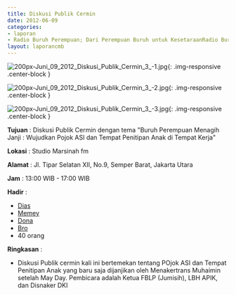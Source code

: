 ```yaml
---
title: Diskusi Publik Cermin
date: 2012-06-09
categories:
- laporan
- Radio Buruh Perempuan; Dari Perempuan Buruh untuk KesetaraanRadio Buruh Perempuan; Dari Perempuan Buruh untuk Kesetaraan
layout: laporancmb
---
```



![200px-Juni_09_2012_Diskusi_Publik_Cermin_3_-1.jpg](/uploads/200px-Juni_09_2012_Diskusi_Publik_Cermin_3_-1.jpg){: .img-responsive .center-block }

![200px-Juni_09_2012_Diskusi_Publik_Cermin_3_-2.jpg](/uploads/200px-Juni_09_2012_Diskusi_Publik_Cermin_3_-2.jpg){: .img-responsive .center-block }

![200px-Juni_09_2012_Diskusi_Publik_Cermin_3_-3.jpg](/uploads/200px-Juni_09_2012_Diskusi_Publik_Cermin_3_-3.jpg){: .img-responsive .center-block }


**Tujuan** : Diskusi Publik Cermin dengan tema "Buruh Perempuan Menagih Janji : Wujudkan Pojok ASI dan Tempat Penitipan Anak di Tempat Kerja"	

**Lokasi** : Studio Marsinah fm

**Alamat** : Jl. Tipar Selatan XII, No.9, Semper Barat, Jakarta Utara

**Jam** : 13:00 WIB - 17:00 WIB

**Hadir** : 
* [Dias](http://wiki.ciptamedia.org/wiki/Dias)
* [Memey](http://wiki.ciptamedia.org/wiki/Memey)
* [Dona](http://wiki.ciptamedia.org/wiki/Dona)
* [Bro](http://wiki.ciptamedia.org/wiki/Bro)
* 40 orang

**Ringkasan** : 
* Diskusi Publik cermin kali ini bertemekan tentang POjok ASI dan Tempat Penitipan Anak yang baru saja dijanjikan oleh Menakertrans Muhaimin setelah May Day. Pembicara adalah Ketua FBLP (Jumisih), LBH APIK, dan Disnaker DKI
